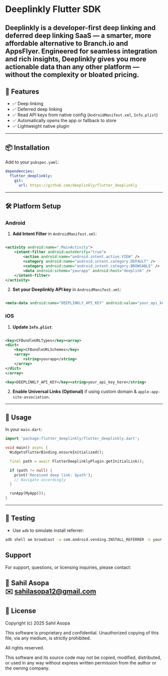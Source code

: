 # Deeplinkly Flutter SDK

**Deeplinkly** is a developer-first deep linking and deferred deep linking SaaS — a smarter, more affordable alternative to Branch.io and AppsFlyer.
Engineered for seamless integration and rich insights, Deeplinkly gives you more actionable data than any other platform — without the complexity or bloated pricing.
---

## 🚀 Features

- ✅ Deep linking
- ✅ Deferred deep linking
- ✅ Read API keys from native config (`AndroidManifest.xml`, `Info.plist`)
- ✅ Automatically opens the app or fallback to store
- ✅ Lightweight native plugin
---

## 📦 Installation

Add to your `pubspec.yaml`:

```yaml
dependencies:
  flutter_deeplinkly:
    git:
      url: https://github.com/deeplinkly/flutter_deeplinkly
```

---

## 🛠 Platform Setup

### Android

1. **Add Intent Filter** in `AndroidManifest.xml`:

```xml

<activity android:name=".MainActivity">
    <intent-filter android:autoVerify="true">
        <action android:name="android.intent.action.VIEW" />
        <category android:name="android.intent.category.DEFAULT" />
        <category android:name="android.intent.category.BROWSABLE" />
        <data android:scheme="yourapp" android:host="deeplink" />
    </intent-filter>
</activity>
```

2. **Set your Deeplinkly API key** in `AndroidManifest.xml`:

```xml

<meta-data android:name="DEEPLINKLY_API_KEY" android:value="your_api_key_here" />
```

### iOS

1. **Update `Info.plist`**:

```xml

<key>CFBundleURLTypes</key><array>
<dict>
    <key>CFBundleURLSchemes</key>
    <array>
        <string>yourapp</string>
    </array>
</dict>
</array>

<key>DEEPLINKLY_API_KEY</key><string>your_api_key_here</string>
```

2. **Enable Universal Links (Optional)** if using custom domain & `apple-app-site-association`.

---

## 🔧 Usage

In your `main.dart`:

```dart
import 'package:flutter_deeplinkly/flutter_deeplinkly.dart';

void main() async {
  WidgetsFlutterBinding.ensureInitialized();

  final path = await FlutterDeeplinklyPlugin.getInitialLink();

  if (path != null) {
    print('Received deep link: $path');
    // Navigate accordingly
  }

  runApp(MyApp());
}
```

---

## 🧪 Testing

- Use `adb` to simulate install referrer:

```bash
adb shell am broadcast -a com.android.vending.INSTALL_REFERRER -n your.package.name/com.google.android.gms.measurement.AppMeasurementInstallReferrerReceiver --es "referrer" "utm_source=test&utm_medium=deeplink&utm_campaign=demo"
```

## Support

For support, questions, or licensing inquiries, please contact:

📧 **Sahil Asopa**  
✉️ [sahilasopa12@gmail.com](mailto:sahilasopa12@gmail.com)
---

## 📄 License

Copyright (c) 2025 Sahil Asopa

This software is proprietary and confidential. Unauthorized copying of this file, via any medium, is strictly prohibited.

All rights reserved.

This software and its source code may not be copied, modified, distributed, or used in any way without express written permission from the author or the owning company.

